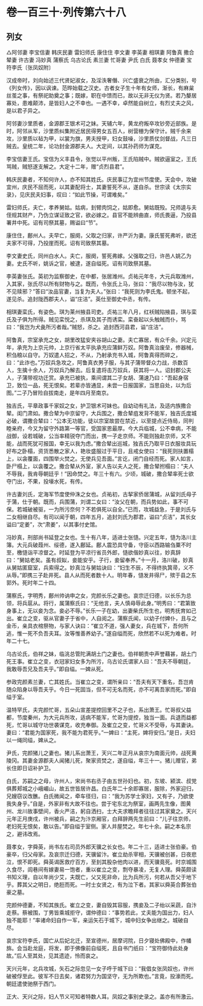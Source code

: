 # 卷一百三十·列传第六十八

## 列女

△阿邻妻 李宝信妻 韩庆民妻 雷妇师氏 康住住 李文妻 李英妻 相琪妻 阿鲁真 撒合辇妻 许古妻 冯妙真 蒲察氏 乌古论氏 素兰妻 忙哥妻 尹氏 白氏 聂孝女 仲德妻 宝符李氏〔张凤奴附〕

汉成帝时，刘向始述三代贤妃淑女，及淫泆奢僭、兴亡盛衰之所由，汇分类别，号《列女传》，因以讽谏。范晔始载之汉史。古者女子生十年有女师，渐长，有麻枲丝茧之事，有祭祀助奠之事；既嫁，职在中馈而已，故以无非无仪为贤。若乃嫠居寡处，患难颠沛，是皆妇人之不幸也。一遇不幸，卓然能自树立，有烈丈夫之风，是以君子异之。

阿邻妻沙里质者，金源郡王银术可之妹。天辅六年，黄龙府叛卒攻钞旁近部族。是时，阿邻从军，沙里质纠集附近居民得男女五百人，树营栅为保守计。贼千余来攻，沙里质以毡为甲，以裳为旗，男夫授甲，妇女鼓噪，沙里质仗剑督战，凡三日贼去。皇统二年，论功封金源郡夫人。大定间，以其孙药师为谋克。

李宝信妻王氏。宝信为义丰县令，张觉以平州叛，王氏陷贼中。贼欲逼室之，王氏骂贼，贼怒遂支解之。大定十二年，赠“贞烈县君”。

韩庆民妻者，不知何许人，亦不知其姓氏。庆民事辽为宜州节度使。天会中，攻破宜州，庆民不屈而死，以其妻配将士，其妻誓死不从，遂自杀。世宗读《太宗实录》，见庆民夫妇事，叹曰：“如此节操，可谓难矣。”

雷妇师氏，夫亡，孝养舅姑。姑病，刲臂肉饲之，姑即愈。舅姑既殁。兄师逵与夫侄规其财产，乃伪立谋证致之官，欲必嫁之。县官不能辨曲直，师氏畏逼，乃投县署井中死。诏有司祭其墓，赐谥曰“节”。

康住住，鄜州人。夫早亡，服阕，父取之归家，许严沂为妻。康氏誓死弗听，欲还夫家不可得，乃投崖而死。诏有司致祭其墓。

李文妻史氏，同州白水人。夫亡，服阕，誓死弗嫁。父强取之归，许邑人姚乙为妻。史氏不听，姚诉之官，被逮，遂自缢死。诏有司致祭其墓。

李英妻张氏。英初为监察御史，在中都，张居潍州。贞祐元年冬，大元兵取潍州，入其家，张氏尽以所有财物与之。既而，令张氏上马，张曰：“我尽以物与汝，犹不见赎邪？”答曰“汝品官妻，当复为夫人。”张曰：“我死则为李氏鬼。顿坐不起，遂见杀。追封陇西郡夫人，谥“庄洁”。英仕至御史中丞，有传。

相琪妻栾氏，有姿色。琪为莱州掖县司吏。贞祐三年八月，红袄贼陷掖县，琪与栾氏及子俱为所得。贼见栾悦之，杀琪及其子而诱栾。栾奋起以头触贼而仆，骂曰：“我岂为犬彘所污者哉。”贼怒，杀之。追封西河县君，谥“庄洁”。

阿鲁真，宗室承充之女，胡里改猛安夹谷胡山之妻。夫亡寡居，有众千余。兴定元年，承充为上京元帅，上京行省太平执承充应蒲鲜万奴。阿鲁真治废垒，修器械，积刍粮以自守。万奴遣人招之，不从，乃射承充书入城，阿鲁真得而碎之，曰：“此诈也。”万奴兵急攻之，阿鲁真衣男子服，与其子蒲带督众力战，杀数百人，生擒十余人，万奴兵乃解去。后复遣将击万奴兵，获其将一人。诏封郡公夫人，子蒲带视功迁赏。承充已被执，乘间谓其二子女胡、蒲速乃曰：“吾起身宿卫，致位一品，死无恨矣。若辈亦皆通显，未尝一日报国家，当思自处，以为后图。”二子乃冒险自拔南走，是年四月至南京。

独吉氏，平章政事千家奴之女，护卫银术可妹也。自幼动有礼法，及适内族撒合辇。闺门肃如。撒合辇为中京留守，大兵围之，撒合辇疽发背不能军，独吉氏度城必破，谓撒合辇曰：“公本无功能，徒以宗室故尝在禁近，以至提点近侍局，同判睦亲府，今又为留守外路第一等官，受国家恩最厚。今大兵临城，公不幸病，不能战御，设若城破，公当率精锐夺门而出，携一子走京师。不能则独赴京师，又不能，战而死犹可报国，幸无以我为虑。”撒合辇出巡城，独吉氏乃取平日衣服妆具玩好布之卧榻，资货悉散之家人，艳妆盛服过于平日，且戒女使曰：“我死则扶置榻上，以衾覆面，四围举火焚之。无使兵见吾面。”言讫，闭门自经而死。家人如言，卧尸榻上，以衾覆之。撒合辇从外室，家人告以夫人之死，撒合辇拊榻曰：“夫人不辱我，我肯辱朝廷乎！”因命焚之。年三十有六。少顷，城破，撒合辇率死士欲夺门出，不果，投壕水死，有传。

许古妻刘氏，定海军节度使仲洙之女也。贞祐初，古挈家侨居蒲城，从留刘氏母子于蒲，仕于朝。既而，兵围蒲，刘谓二女曰：“汝父在朝，而兵势如此，事不可保。若城破被驱，一为所污奈何？不若俱死以自全。”已而，攻城益急，于是刘氏与二女相继自尽。有司以闻于朝，四年五月，追封刘氏为郡君，谥曰“贞洁”，其长女谥曰“定姜”，次“肃姜”，以其事付史馆。

冯妙真，刑部尚书延登之女也。生十有八年，适进士张慥。兴定五年，慥为洛川主簿。大元兵破葭州、绥德，遂入鄜延。鄜人震恐具守备，守臣以西路输刍粟不时至，檄慥诣平凉督之。时延登为平凉行省员外郎，慥欲偕妙真以往，妙真辞曰：“舅姑老矣。虽有叔姒，妾能安乎。子行，妾留奉养。”十一月，洛川破，妙真从舅姑匿窟室，兵索得之。妙真泣与舅姑诀曰：“妇生不辰，不得终执箕帚，义不从辱。”即携三子赴井死。县人从而死者数十人。明年春，慥发井得尸，殡于县之东郭外。死时年二十四。

蒲察氏，字明秀，鄜州帅讷申之女，完颜长乐之妻也。哀宗迁归德，以长乐为总领，将兵扈从。将行，属蒲察氏曰：“无他言，夫人慎毋辱此身。”明秀曰：“君第致身事上，无以妾为念。妾必不辱。”长乐一子在幼，出妻柴氏所生也，明秀抚育如己出。崔立之变，驱从官妻子于省中，人自阅之。蒲察氏闻，以幼子付婢仆，且与之金币，亲具衣棺祭物，与家人诀曰：“崔立不道，强人妻女，兵在城下，吾何所逃，惟一死不负吾夫耳。汝等惟善养幼子。”遂自缢而死，欣然若不以死为难者。时年二十七。

乌古论氏，伯祥之妹，临洮总管陀满胡土门之妻也。伯祥朝贵中声誉藉甚，胡土门死王事。崔立之变，衣冠家妇女多为所污，乌古论氏谓家人曰：“吾夫不辱朝廷，我敢辱吾兄及吾夫乎。”即自缢。一婢从死。

参政完颜素兰妻，亡其姓氏。当崔立之变，谓所亲曰：“吾夫有天下重名，吾岂肯随众陷身以辱吾夫乎。今日一死固当，但不可无名而死，亦不可离吾家而死。”即自缢于室。

温特罕氏，夫完颜忙哥，五朵山宣差提控回里不之子也，系出萧王。忙哥叔父益都，节度秦州，为大元兵所攻，适病不能军，忙哥为提控，独当一面。兵退而益都死，忙哥以城守功世袭谋克，收充奉御。及崔立之变，忙哥义不受辱，与其妻诀。妻曰：“君能为国家死，我不能为君死乎。”一婢曰：“主死，婢将安归。”是日，夫妇以一绳同缢，婢从之。

尹氏，完颜猪儿之妻也。猪儿系出萧王，天兴二年正月从哀宗为南面元帅，战死黄陵冈。其妻金源郡夫人闻猪儿死，聚家资焚之，遂自缢，年三十一。猪儿赠官，弟长住即日诏补护卫。

白氏，苏嗣之之母，许州人，宋尚书右丞子由五世孙妇也。初，东坡、颍滨、叔党俱葬郏城之小峨嵋山，故五世皆居许昌。白氏年二十余即寡居，服除，外家迎归，兄嫂窃议改醮。白氏微闻之，牵车径归，曰：“我为苏学士家妇，又有子，乃欲使我失身乎。”自是，外家非有大故不往也。尝于宅东北为祭室，画两先生像，图黄州、龙川故事壁间，香火严洁，躬自洒扫，士大夫求瞻拜者往往过其家奠之。天兴元年正月庚戌，许州被兵，嗣之为汴京厢官，白拜辞两先生前曰：“儿子往京师，老妇死无恨矣，敢以告。”即自缢于室侧。家人并屋焚之。年七十余。嗣之本名宗之，避讳改焉。

聂孝女，字舜英，尚书左右司员外郎天骥之长女也。年二十三，适进士张伯豪。伯豪卒，归父母家。及哀宗迁归德，天骥留汴。崔立劫杀宰相，天骥被创甚，日夜悲泣，恨不即死。舜英谒医救疗百方，至刲其股杂他肉以进，而天骥竟死。时京城围久食尽，闾巷间有嫁妻易一饱者，重以崔立之变，剽夺暴凌，无复人理。舜英颇读书知义理，自以年尚少艾，夫既亡，父又死非命，比为兵所污，何若从吾父于地下乎。葬其父之明日，绝脰而死。一时士女贤之，有为泣下者。其家以舜英合葬张伯豪之墓。

完颜仲德妻，不知其族氏。崔立之变，妻自毁其容服，携妾及二子绐以采蔬，自汴走蔡。蔡被围，丁男皆乘城拒守，谓仲德曰：“事势若此，丈夫能为国出力，妇人独不能耶！”率诸命妇自作一军，亲运矢石于城下，城中妇女争出继之。城破自尽。

哀宗宝符李氏，国亡从后妃北迁，至宣德州，居摩诃院，日夕寝处佛殿中，作幡旆。会当赴龙庭，将发，即于佛像前自缢死，且自书门纸曰：“宝符御侍此处身故。”后人至其处，见其遗迹，怜而哀之。

天兴元年，北兵攻城，矢石之际忽见一女子呼于城下曰：“我倡女张凤奴也，许州破被俘至此。彼军不日去矣，诸君努力为国坚守，无为所欺也。”言竟，投濠而死。朝廷遣使驰祭于西门。

正大、天兴之际，妇人节义可知者特数人耳。凤奴之事别史录之。盖亦有所激云。
